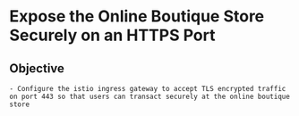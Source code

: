 # Expose the Online Boutique Store Securely on an HTTPS Port

## Objective
```
- Configure the istio ingress gateway to accept TLS encrypted traffic on port 443 so that users can transact securely at the online boutique store
```
